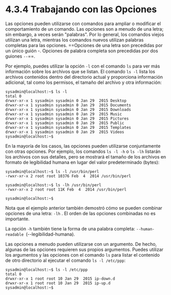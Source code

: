 # 4.3.4 Trabajando con las Opciones
Las opciones pueden utilizarse con comandos para ampliar o modificar el comportamiento de un comando. Las opciones son a menudo de una letra; sin embargo, a veces serán "palabras". Por lo general, los comandos viejos utilizan una letra, mientras los comandos nuevos utilizan palabras completas para las opciones. ==Opciones de una letra son precedidas por un único guión -. Opciones de palabra completa son precedidas por dos guiones `--`==.

Por ejemplo, puedes utilizar la opción `-l` con el comando `ls` para ver más información sobre los archivos que se listan. El comando `ls -l` lista los archivos contenidos dentro del directorio actual y proporciona información adicional, tal como los permisos, el tamaño del archivo y otra información:

```shell-session
sysadmin@localhost:~$ ls -l                                       
total 0                                                           
drwxr-xr-x 1 sysadmin sysadmin 0 Jan 29  2015 Desktop             
drwxr-xr-x 1 sysadmin sysadmin 0 Jan 29  2015 Documents           
drwxr-xr-x 1 sysadmin sysadmin 0 Jan 29  2015 Downloads           
drwxr-xr-x 1 sysadmin sysadmin 0 Jan 29  2015 Music               
drwxr-xr-x 1 sysadmin sysadmin 0 Jan 29  2015 Pictures            
drwxr-xr-x 1 sysadmin sysadmin 0 Jan 29  2015 Public               
drwxr-xr-x 1 sysadmin sysadmin 0 Jan 29  2015 Templates           
drwxr-xr-x 1 sysadmin sysadmin 0 Jan 29  2015 Videos              
sysadmin@localhost:~$
```
En la mayoría de los casos, las opciones pueden utilizarse conjuntamente con otras opciones. Por ejemplo, los comandos `ls -l -h` o `ls -lh` listarán los archivos con sus detalles, pero se mostrará el tamaño de los archivos en formato de legibilidad humana en lugar del valor predeterminado (bytes):

```shell-session
sysadmin@localhost:~$ ls -l /usr/bin/perl                         
-rwxr-xr-x 2 root root 10376 Feb  4  2014 /usr/bin/perl 

sysadmin@localhost:~$ ls -lh /usr/bin/perl                        
-rwxr-xr-x 2 root root 11K Feb  4  2014 /usr/bin/perl            

sysadmin@localhost:~$
```

Nota que el ejemplo anterior también demostró cómo se pueden combinar opciones de una letra: `-lh` . El orden de las opciones combinadas no es importante.

La opción `-h` también tiene la forma de una palabra completa: `--human-readable `(--legibilidad-humana).

Las opciones a menudo pueden utilizarse con un argumento. De hecho, algunas de las opciones requieren sus propios argumentos. Puedes utilizar los argumentos y las opciones con el comando `ls` para listar el contenido de otro directorio al ejecutar el comando `ls -l /etc/ppp`:

```shell-session
sysadmin@localhost:~$ ls -l /etc/ppp   
total 0                                                            
drwxr-xr-x 1 root root 10 Jan 29  2015 ip-down.d                  
drwxr-xr-x 1 root root 10 Jan 29  2015 ip-up.d          
sysadmin@localhost:~$
```